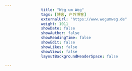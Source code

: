 ---
                title: "Weg um Weg"
                tags: [博客, 户外博客]
                externalUrl: "https://www.wegumweg.de"
                weight: 1011
                showDate: false
                showAuthor: false
                showReadingTime: false
                showEdit: false
                showLikes: false
                showViews: false
                layoutBackgroundHeaderSpace: false
                ---

